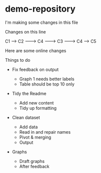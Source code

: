 # demo-repository

I'm making some changes in this file


Changes on this line

C1 --> C2 ---> C4
          ---> C3 ---> C4 --> C5
          
          
Here are some online changes


Things to do
- Fix feedback on output
    - Graph 1 needs better labels
    - Table should be top 10 only

- Tidy the Readme
    - Add new content
    - Tidy up formatting
- Clean dataset
    - Add data
    - Read in and repair names
    - Pivot & merging
    - Output
- Graphs
    - Draft graphs
    - After feedback